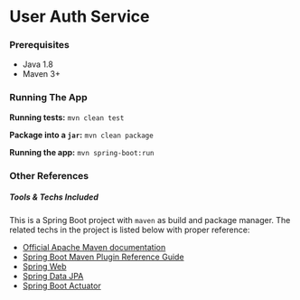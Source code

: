 # User Auth Service

### Prerequisites

- Java 1.8
- Maven 3+

### Running The App

**Running tests:** `mvn clean test`

**Package into a `jar`:** `mvn clean package`

**Running the app:** `mvn spring-boot:run`


### Other References

##### Tools & Techs Included

This is a Spring Boot project with `maven` as build and package manager. The related techs in the project
is listed below with proper reference:

* [Official Apache Maven documentation](https://maven.apache.org/guides/index.html)
* [Spring Boot Maven Plugin Reference Guide](https://docs.spring.io/spring-boot/docs/2.2.1.RELEASE/maven-plugin/)
* [Spring Web](https://docs.spring.io/spring-boot/docs/2.2.1.RELEASE/reference/htmlsingle/#boot-features-developing-web-applications)
* [Spring Data JPA](https://docs.spring.io/spring-boot/docs/2.2.1.RELEASE/reference/htmlsingle/#boot-features-jpa-and-spring-data)
* [Spring Boot Actuator](https://docs.spring.io/spring-boot/docs/2.2.1.RELEASE/reference/htmlsingle/#production-ready)
